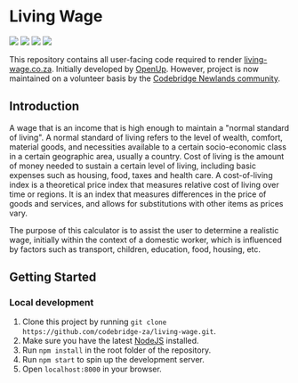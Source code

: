 # Living Wage

![](https://img.shields.io/badge/stability-work_in_progress-lightgrey.svg) ![](https://img.shields.io/uptimerobot/ratio/m781140732-b48ad7a21c301e7ba0b09785.svg) ![](https://img.shields.io/badge/PRs-welcome-brightgreen.svg) [![](https://img.shields.io/badge/slack%20channel-%23living--wage--project-blue.svg)](https://zatech.github.io/)


This repository contains all user-facing code required to render [living-wage.co.za](http://living-wage.co.za/). Initially developed by [OpenUp](https://openup.org.za/). However, project is now maintained on a volunteer basis by the [Codebridge Newlands community](https://www.facebook.com/codebridge.newlands/).

## Introduction
A wage that is an income that is high enough to maintain a "normal standard of living". A normal standard of living refers to the level of wealth, comfort, material goods, and necessities available to a certain socio-economic class in a certain geographic area, usually a country.
Cost of living is the amount of money needed to sustain a certain level of living, including basic expenses such as housing, food, taxes and health care. A cost-of-living index is a theoretical price index that measures relative cost of living over time or regions. It is an index that measures differences in the price of goods and services, and allows for substitutions with other items as prices vary.

The purpose of this calculator is to assist the user to determine a realistic wage, initially within the context of a domestic worker, which is influenced by factors such as transport, children, education, food, housing, etc.


## Getting Started

### Local development

1. Clone this project by running `git clone https://github.com/codebridge-za/living-wage.git`.
2. Make sure you have the latest [NodeJS](https://nodejs.org/en/) installed.
3. Run `npm install` in the root folder of the repository.
4. Run `npm start` to spin up the development server.
5. Open `localhost:8000` in your browser.
